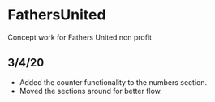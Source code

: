 # FathersUnited
Concept work for Fathers United non profit

## 3/4/20
* Added the counter functionality to the numbers section.
* Moved the sections around for better flow.


